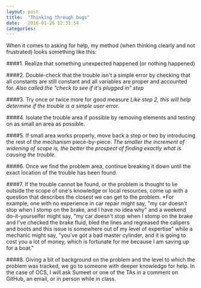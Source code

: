 ```yaml
---
layout: post
title:  "Thinking through bugs"
date:   2016-01-26 12:31:54
categories:
---
```

  When it comes to asking for help, my method (when thinking clearly and not frustrated) looks something like this:

####1. Realize that something unexpected happened (or nothing happened)

####2. Double-check that the trouble isn't a simple error by checking that all constants are still constant and all variables are proper and accounted for. 
  *Also called the "check to see if it's plugged in" step*

####3. Try once or twice more for good measure
  *Like step 2, this will help determine if the trouble is a simple user error.* 

####4. Isolate the trouble area if possible by removing elements and testing on as small an area as possible.

####5. If small area works properly, move back a step or two by introducing the rest of the mechanism piece-by-piece.
  *The smaller the increment of widening of scope is, the better the prospect of finding exactly what is causing the trouble.*

####6. Once we find the problem area, continue breaking it down until the exact location of the trouble has been found.

####7. If the trouble cannot be found, or the problem is thought to lie outside the scope of one's knowledge or local resources, come up with a question that describes the closest we can get to the problem. 
  *For example, one with no experience in car repair might say, "my car doesn't stop when I stomp on the brake, and I have no idea why" and a weekend do-it-yourselfer might say, "my car doesn't stop when I stomp on the brake and I've checked the brake fluid, bled the lines and regreased the calipers and boots and this issue is somewhere out of my level of expertise" while a mechanic might say, "you've got a bad master cylinder, and it is going to cost you a lot of money, which is fortunate for me because I am saving up for a boat."

####8. Giving a bit of background on the problem and the level to which the problem was tracked, we go to someone with deeper knowledge for help. In the case of OCS, I will ask Sumeet or one of the TAs in a comment on GitHub, an email, or in person while in class. 

